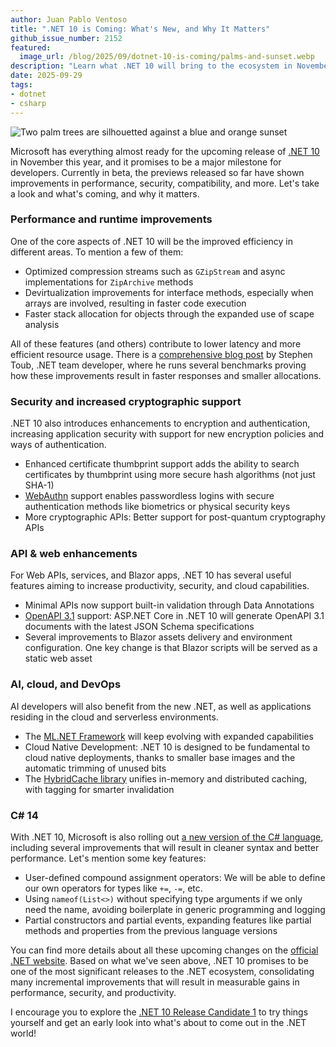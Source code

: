```yaml
---
author: Juan Pablo Ventoso
title: ".NET 10 is Coming: What's New, and Why It Matters"
github_issue_number: 2152
featured:
  image_url: /blog/2025/09/dotnet-10-is-coming/palms-and-sunset.webp
description: "Learn what .NET 10 will bring to the ecosystem in November 2025."
date: 2025-09-29
tags:
- dotnet
- csharp
---
```


![Two palm trees are silhouetted against a blue and orange sunset](/blog/2025/09/dotnet-10-is-coming/palms-and-sunset.webp)

<!-- Photo by Juan Pablo Ventoso, 2024 -->

Microsoft has everything almost ready for the upcoming release of [.NET 10](https://learn.microsoft.com/en-us/dotnet/core/whats-new/dotnet-10/overview) in November this year, and it promises to be a major milestone for developers. Currently in beta, the previews released so far have shown improvements in performance, security, compatibility, and more. Let's take a look and what's coming, and why it matters.

### Performance and runtime improvements

One of the core aspects of .NET 10 will be the improved efficiency in different areas. To mention a few of them:

* Optimized compression streams such as `GZipStream` and async implementations for `ZipArchive` methods
* Devirtualization improvements for interface methods, especially when arrays are involved, resulting in faster code execution
* Faster stack allocation for objects through the expanded use of scape analysis

All of these features (and others) contribute to lower latency and more efficient resource usage. There is a [comprehensive blog post](https://devblogs.microsoft.com/dotnet/performance-improvements-in-net-10/) by Stephen Toub, .NET team developer, where he runs several benchmarks proving how these improvements result in faster responses and smaller allocations.

### Security and increased cryptographic support

.NET 10 also introduces enhancements to encryption and authentication, increasing application security with support for new encryption policies and ways of authentication.

* Enhanced certificate thumbprint support adds the ability to search certificates by thumbprint using more secure hash algorithms (not just SHA-1)
* [WebAuthn](https://webauthn.io/) support enables passwordless logins with secure authentication methods like biometrics or physical security keys
* More cryptographic APIs: Better support for post-quantum cryptography APIs

### API & web enhancements

For Web APIs, services, and Blazor apps, .NET 10 has several useful features aiming to increase productivity, security, and cloud capabilities.

* Minimal APIs now support built-in validation through Data Annotations
* [OpenAPI 3.1](https://spec.openapis.org/oas/v3.1.0.html) support: ASP.NET Core in .NET 10 will generate OpenAPI 3.1 documents with the latest JSON Schema specifications
* Several improvements to Blazor assets delivery and environment configuration. One key change is that Blazor scripts will be served as a static web asset

### AI, cloud, and DevOps

AI developers will also benefit from the new .NET, as well as applications residing in the cloud and serverless environments.

* The [ML.NET Framework](https://dotnet.microsoft.com/en-us/apps/ai/ml-dotnet) will keep evolving with expanded capabilities
* Cloud Native Development: .NET 10 is designed to be fundamental to cloud native deployments, thanks to smaller base images and the automatic trimming of unused bits
* The [HybridCache library](https://learn.microsoft.com/en-us/aspnet/core/performance/caching/hybrid?view=aspnetcore-9.0) unifies in-memory and distributed caching, with tagging for smarter invalidation

### C# 14

With .NET 10, Microsoft is also rolling out [a new version of the C# language](https://learn.microsoft.com/en-us/dotnet/csharp/whats-new/csharp-14), including several improvements that will result in cleaner syntax and better performance. Let's mention some key features:

* User-defined compound assignment operators: We will be able to define our own operators for types like `+=`, `-=`, etc.
* Using `nameof(List<>)` without specifying type arguments if we only need the name, avoiding boilerplate in generic programming and logging
* Partial constructors and partial events, expanding features like partial methods and properties from the previous language versions

You can find more details about all these upcoming changes on the [official .NET website](https://dotnet.microsoft.com/). Based on what we've seen above, .NET 10 promises to be one of the most significant releases to the .NET ecosystem, consolidating many incremental improvements that will result in measurable gains in performance, security, and productivity.

I encourage you to explore the [.NET 10 Release Candidate 1](https://devblogs.microsoft.com/dotnet/dotnet-10-rc-1/) to try things yourself and get an early look into what's about to come out in the .NET world!
